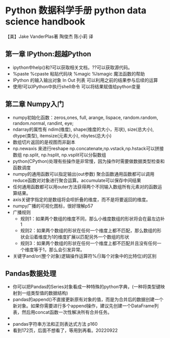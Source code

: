 # Python 数据科学手册 python data science handbook
【美】Jake VanderPlas著 陶俊杰 陈小莉 译

## 第一章 IPython:超越Python
- ipython中help()和?可以获取相关文档，??可以获取源代码。
- %paste %cpaste 粘贴代码块 %magic %lsmagic 魔法函数的帮助
- IPython 的输入输出对象 In Out 列表 可以利用之前的结果参与后续的运算
- 使用!可以IPython中执行shell命令 可以将结果赋值给python变量

## 第二章 Numpy入门
- numpy初始化函数：zeros,ones, full, arange, lispace, random.random, random.normal, randint, eye;
- ndarray的属性有 ndim(维度), shape(维度的大小，形状), size(总大小), dtype(类型), itemsize(元素大小), nbytes(总大小)
- 数组切片返回的是视图而非副本
- np.newaxis 来进行reshape np.concatenate,np.vstack,np.hstack可以拼接数组 np.split, np.hsplit, np.vsplit可以分裂数组
- python(CPython)处理有些操作是非常慢，因为操作时需要做数据类型检查和函数调度
- numpy的通用函数可以指定输出(out参数) 聚合函数通用函数都可以调用reduce函数对对象进行聚合运算。accumulate可以保存中间结果
- 任何通用函数都可以用outer方法获得两个不同输入数组所有元素对的函数运算结果。
- axis关键字指定的是数组将会呗折叠的维度，而不是将要返回的维度。
- numpy广播的可视化图标，很好理解p57
- 广播规则 
   - 规则1：如果两个数组的维度不同，那么小维度数组的形状将会在最左边补1
   - 规则2：如果两个数组的形状在任何一个维度上都不匹配，那么数组的形状会沿着维度为1的维度扩展以匹配另外一个数组的形状
   - 规则3：如果两个数组的形状在任何一个维度上都不匹配并且没有任何一个维度等于1，那么会引发异常。
- 关键字and/or(整个对象)逻辑操作运算符%/|(每个对象中的比特位)的区别 

## Pandas数据处理
- 你可以把Pandas的Series对象看成一种特殊的python字典，(一种将类型键映射到一组类型值的数据结构)
- pandas的append()不直接更新原有对象的值，而是为合并后的数据创建一个新对象。如果你需要进行多个append操作，建议先创建一个DataFrame列表，然后用concat函数一次性解决所有合并任务。
- 
- pandas字符串方法和正则表达式方法 p160
- 看到172页，后面不想看了，等用到再看。20220922